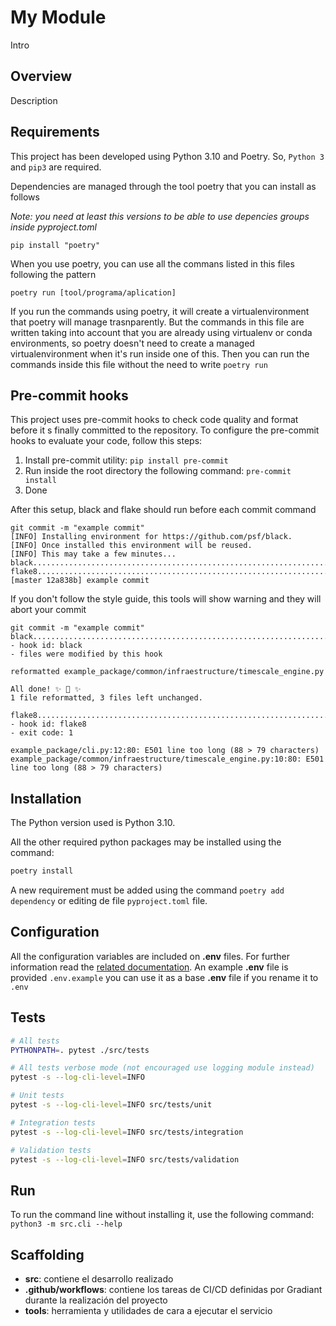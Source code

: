 # My Module

Intro

## <a name="overview">Overview</a>
Description


## <a name="requirements">Requirements</a>

This project has been developed using Python 3.10 and Poetry. 
So, `Python 3` and `pip3` are required.

Dependencies are managed through the tool poetry that you can install as follows

*Note: you need at least this versions to be able to use depencies groups inside pyproject.toml*

```
pip install "poetry"
```

When you use poetry, you can use all the commans listed in this files following the pattern
```
poetry run [tool/programa/aplication]
```
If you run the commands using poetry, it will create a virtualenvironment that poetry will manage trasnparently. But the commands in this file are written taking into account that you are already using virtualenv or conda environments, so poetry doesn't need to create a managed virtualenvironment when it's run inside one of this. Then you can run the commands inside this file without the need to write `poetry run`




## <a name="hooks">Pre-commit hooks</a>

This project uses pre-commit hooks to check code quality and format before it s finally committed to the repository. To configure the pre-commit hooks to evaluate your code, follow this steps:

1. Install pre-commit utility: `pip install pre-commit`
2. Run inside the root directory the following command: `pre-commit install`
3. Done

After this setup, black and flake should run before each commit command

```
git commit -m "example commit"
[INFO] Installing environment for https://github.com/psf/black.
[INFO] Once installed this environment will be reused.
[INFO] This may take a few minutes...
black....................................................................Passed
flake8...................................................................Passed
[master 12a838b] example commit
```

If you don't follow the style guide, this tools will show warning and they will abort your commit

```
git commit -m "example commit"
black....................................................................Failed
- hook id: black
- files were modified by this hook

reformatted example_package/common/infraestructure/timescale_engine.py

All done! ✨ 🍰 ✨
1 file reformatted, 3 files left unchanged.

flake8...................................................................Failed
- hook id: flake8
- exit code: 1

example_package/cli.py:12:80: E501 line too long (88 > 79 characters)
example_package/common/infraestructure/timescale_engine.py:10:80: E501 line too long (88 > 79 characters)

```

## <a name="installation">Installation</a>

The Python version used is Python 3.10.

All the other required python packages may be installed using the command:

```bash
poetry install
```

A new requirement must be added using the command `poetry add dependency` or editing de file `pyproject.toml` file.

## <a name="configuration">Configuration</a> 

All the configuration variables are included on **.env** files. For 
further information read the [related documentation](https://pypi.org/project/python-dotenv/). An example **.env** file is provided `.env.example` you can use it as a base **.env** file if you rename it to `.env`



## <a name="tests">Tests</a>

```bash
# All tests
PYTHONPATH=. pytest ./src/tests

# All tests verbose mode (not encouraged use logging module instead)
pytest -s --log-cli-level=INFO

# Unit tests
pytest -s --log-cli-level=INFO src/tests/unit

# Integration tests
pytest -s --log-cli-level=INFO src/tests/integration

# Validation tests
pytest -s --log-cli-level=INFO src/tests/validation
```

## <a name="run">Run</a>

To run the command line without installing it, use the following command: `python3 -m src.cli --help`

## Scaffolding

- **src**: contiene el desarrollo realizado
- **.github/workflows**: contiene los tareas de CI/CD definidas por Gradiant durante la realización del proyecto
- **tools**: herramienta y utilidades de cara a ejecutar el servicio
